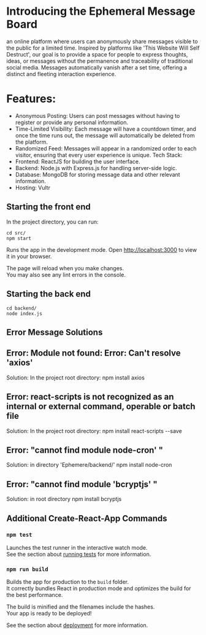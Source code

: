 # Introducing the Ephemeral Message Board
an online platform where users can anonymously share messages visible to the public for a limited time. Inspired by platforms like 'This Website Will Self Destruct', our goal is to provide a space for people to express thoughts, ideas, or messages without the permanence and traceability of traditional social media. Messages automatically vanish after a set time, offering a distinct and fleeting interaction experience.

# Features:
- Anonymous Posting: Users can post messages without having to register or
provide any personal information.
- Time-Limited Visibility: Each message will have a countdown timer, and once the
time runs out, the message will automatically be deleted from the platform.
- Randomized Feed: Messages will appear in a randomized order to each visitor,
ensuring that every user experience is unique.
Tech Stack:
- Frontend: ReactJS for building the user interface.
- Backend: Node.js with Express.js for handling server-side logic.
- Database: MongoDB for storing message data and other relevant information.
- Hosting: Vultr

## Starting the front end

In the project directory, you can run:

```
cd src/
npm start
```

Runs the app in the development mode.
Open [http://localhost:3000](http://localhost:3000) to view it in your browser.

The page will reload when you make changes.\
You may also see any lint errors in the console.

## Starting the back end
```
cd backend/
node index.js
```

## Error Message Solutions

## Error: Module not found: Error: Can't resolve 'axios'
Solution: In the project root directory:
npm install axios
## Error: react-scripts is not recognized as an internal or external command, operable or batch file
Solution: In the project root directory:
npm install react-scripts --save
## Error: "cannot find module node-cron' "
Solution: in directory 'Ephemere/backend/'
npm install node-cron
## Error: "cannot find module 'bcryptjs' "
Solution: in root directory
npm install bcryptjs

## Additional Create-React-App Commands

### `npm test`

Launches the test runner in the interactive watch mode.\
See the section about [running tests](https://facebook.github.io/create-react-app/docs/running-tests) for more information.

### `npm run build`

Builds the app for production to the `build` folder.\
It correctly bundles React in production mode and optimizes the build for the best performance.

The build is minified and the filenames include the hashes.\
Your app is ready to be deployed!

See the section about [deployment](https://facebook.github.io/create-react-app/docs/deployment) for more information.
